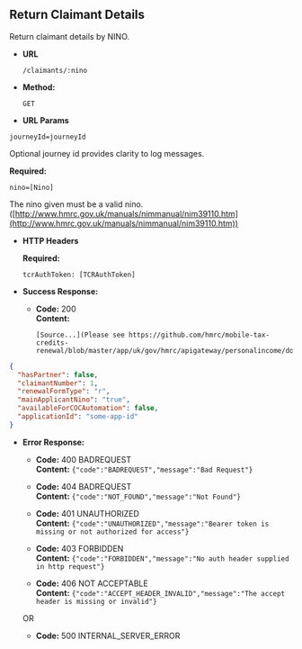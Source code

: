 Return Claimant Details
----
  Return claimant details by NINO. 

* **URL**

  `/claimants/:nino`

* **Method:**
  
  `GET`

*  **URL Params**

  `journeyId=journeyId`

   Optional journey id provides clarity to log messages.


   **Required:**
 
   `nino=[Nino]`
   
   The nino given must be a valid nino. ([http://www.hmrc.gov.uk/manuals/nimmanual/nim39110.htm](http://www.hmrc.gov.uk/manuals/nimmanual/nim39110.htm))

*  **HTTP Headers**

   **Required:**
 
   `tcrAuthToken: [TCRAuthToken]`

* **Success Response:**

  * **Code:** 200 <br />
    **Content:**

        [Source...](Please see https://github.com/hmrc/mobile-tax-credits-renewal/blob/master/app/uk/gov/hmrc/apigateway/personalincome/domain/Renewals.scala#L85)

```json
{
  "hasPartner": false,
  "claimantNumber": 1,
  "renewalFormType": "r",
  "mainApplicantNino": "true",
  "availableForCOCAutomation": false,
  "applicationId": "some-app-id"
}
```

* **Error Response:**

  * **Code:** 400 BADREQUEST <br />
    **Content:** `{"code":"BADREQUEST","message":"Bad Request"}`

  * **Code:** 404 BADREQUEST <br />
    **Content:** `{"code":"NOT_FOUND","message":"Not Found"}`

  * **Code:** 401 UNAUTHORIZED <br />
    **Content:** `{"code":"UNAUTHORIZED","message":"Bearer token is missing or not authorized for access"}`

  * **Code:** 403 FORBIDDEN <br />
    **Content:** `{"code":"FORBIDDEN","message":"No auth header supplied in http request"}`

  * **Code:** 406 NOT ACCEPTABLE <br />
    **Content:** `{"code":"ACCEPT_HEADER_INVALID","message":"The accept header is missing or invalid"}`

  OR

  * **Code:** 500 INTERNAL_SERVER_ERROR <br />



